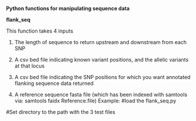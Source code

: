 
**Python functions for manipulating sequence data**

**flank_seq**

This function takes 4 inputs
1) The length of sequence to return upstream and downstream from each SNP
 
2) A csv bed file indicating known variant positions, and the allelic variants at that locus

3) A csv bed file indicating the SNP positions for which you want annotated flanking sequence data returned  

4) A reference sequence fasta file (which has been indexed with samtools via: samtools faidx Reference.file)
Example:
#load the flank_seq.py

#Set directory to the path with the 3 test files

